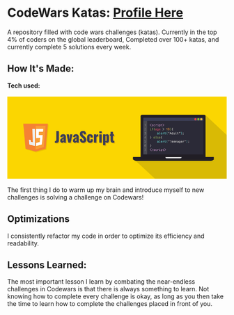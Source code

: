 # CodeWars Katas: [Profile Here](https://www.codewars.com/users/ThomasAlanStevens)
 
A repository filled with code wars challenges (katas). Currently in the top 4% of coders on the global leaderboard, Completed over 100+ katas, and currently complete 5 solutions every week.

## How It's Made:

**Tech used:**
<br></br>
<img src="imgs/javascript-illustration.jpeg">

The first thing I do to warm up my brain and introduce myself to new challenges is solving a challenge on Codewars! 

## Optimizations

I consistently refactor my code in order to optimize its efficiency and readability.

## Lessons Learned:

The most important lesson I learn by combating the near-endless challenges in Codewars is that there is always something to learn. Not knowing how to complete every challenge is okay, as long as you then take the time to learn how to complete the challenges placed in front of you.
